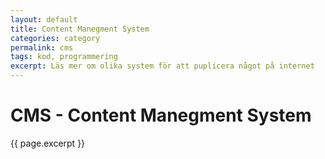 ```yaml
---
layout: default
title: Content Manegment System
categories: category
permalink: cms
tags: kod, programmering
excerpt: Läs mer om olika system för att puplicera något på internet
---
```


# CMS - Content Manegment System

{{ page.excerpt }}